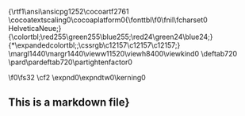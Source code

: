 {\rtf1\ansi\ansicpg1252\cocoartf2761
\cocoatextscaling0\cocoaplatform0{\fonttbl\f0\fnil\fcharset0 HelveticaNeue;}
{\colortbl;\red255\green255\blue255;\red24\green24\blue24;}
{\*\expandedcolortbl;;\cssrgb\c12157\c12157\c12157;}
\margl1440\margr1440\vieww11520\viewh8400\viewkind0
\deftab720
\pard\pardeftab720\partightenfactor0

\f0\fs32 \cf2 \expnd0\expndtw0\kerning0
## This is a markdown file}